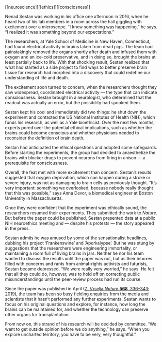 [[neuroscience]][[ethics]][[consciosness]]

Nenad Sestan was working in his office one afternoon in 2016, when he heard two of his lab members in a room across the hall giggling with excitement over a microscope. “I knew something was happening,” he says. “I realized it was something beyond our expectations.”

The researchers, at Yale School of Medicine in New Haven, Connecticut, had found electrical activity in brains taken from dead pigs. The team had painstakingly removed the organs shortly after death and infused them with oxygen and an ice-cold preservative, and in doing so, brought the brains at least partially back to life. With that shocking result, Sestan realized that what had started as a side project to find ways to better preserve brain tissue for research had morphed into a discovery that could redefine our understanding of life and death.

The excitement soon turned to concern, when the researchers thought they saw widespread, coordinated electrical activity — the type that can indicate consciousness. Sestan brought in a neurologist, who determined that the readout was actually an error, but the possibility had spooked them.

Sestan kept his cool and immediately did two things: he shut down the experiment and contacted the US National Institutes of Health (NIH), which funds his research, as well as a Yale bioethicist. Over the next few months, experts pored over the potential ethical implications, such as whether the brains could become conscious and whether physicians needed to reconsider the definition of brain death.

Sestan had anticipated the ethical questions and adopted some safeguards. Before starting the experiments, the group had decided to anaesthetize the brains with blocker drugs to prevent neurons from firing in unison — a prerequisite for consciousness.

Overall, the feat met with more excitement than concern. Sestan’s results suggested that oxygen deprivation, which can happen during a stroke or severe injury, was not as damaging to brain cells as previously thought. “It’s very important: something we overlooked, because nobody really thought that this was possible,” says Anna Devor, a biomedical engineer at Boston University in Massachusetts.

Once they were confident that the experiment was ethically sound, the researchers resumed their experiments. They submitted the work to _Nature_. But before the paper could be published, Sestan presented data at a public NIH neuroethics meeting and — despite his protests — the story appeared in the press.

Sestan admits he was amused by some of the sensationalist headlines, dubbing his project ‘Frankenswine’ and ‘Aporkalypse’. But he was stung by suggestions that the researchers were engineering immortality, or maintaining a room full of living brains in jars. Neither he nor his team wanted to discuss the results until the paper was out, but as their inboxes filled with concerns and rants from animal-rights activists and futurists, Sestan became depressed. “We were really very worried,” he says. He felt that all they could do, however, was to hold off on correcting public misunderstandings until the peer-review process had run its course.

Since the paper was published in April ([Z. Vrselja _Nature_ **568**, 336–343; 2019](https://www.nature.com/articles/s41586-019-1099-1)), the team has been so busy fielding enquiries from the media and scientists that it hasn’t performed any further experiments. Sestan wants to focus on his original questions and explore, for instance, how long the brains can be maintained for, and whether the technology can preserve other organs for transplantation.

From now on, this strand of his research will be decided by committee. “We want to get outside opinion before we do anything,” he says. “When you explore uncharted territory, you have to be very, very thoughtful.”